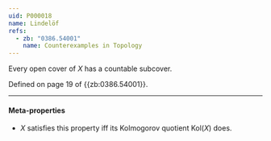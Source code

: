 ```yaml
---
uid: P000018
name: Lindelöf
refs:
  - zb: "0386.54001"
    name: Counterexamples in Topology
---
```


Every open cover of $X$ has a countable subcover.

Defined on page 19 of {{zb:0386.54001}}.

----
#### Meta-properties

- $X$ satisfies this property iff its Kolmogorov quotient $\text{Kol}(X)$ does.
